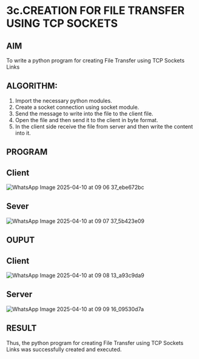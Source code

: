 # 3c.CREATION FOR FILE TRANSFER USING TCP SOCKETS
## AIM
To write a python program for creating File Transfer using TCP Sockets Links
## ALGORITHM:
1. Import the necessary python modules.
2. Create a socket connection using socket module.
3. Send the message to write into the file to the client file.
4. Open the file and then send it to the client in byte format.
5. In the client side receive the file from server and then write the content into it.
## PROGRAM
## Client
![WhatsApp Image 2025-04-10 at 09 06 37_ebe672bc](https://github.com/user-attachments/assets/3a110b52-6a93-4270-a693-c3f6218f8aab)

## Sever
![WhatsApp Image 2025-04-10 at 09 07 37_5b423e09](https://github.com/user-attachments/assets/e7f1f731-74d0-4dd8-ac2d-9cb3c0f81628)

## OUPUT
## Client
![WhatsApp Image 2025-04-10 at 09 08 13_a93c9da9](https://github.com/user-attachments/assets/ea3ab139-b861-4f60-bda8-748b9fa4f46a)

## Server
![WhatsApp Image 2025-04-10 at 09 09 16_09530d7a](https://github.com/user-attachments/assets/a0b24abb-682b-44f5-ad06-6574fa6e83c7)

## RESULT
Thus, the python program for creating File Transfer using TCP Sockets Links was 
successfully created and executed.
